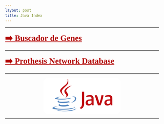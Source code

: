 ```yaml
---
layout: post
title: Java Index 
---
```

*****
 <a href="/code/java/BuscadorDeGenes" style="
    font-size: 27px;
    font-weight: 600;
    font-family: serif;
	color: #b20400;
"> ➡️ Buscador de Genes </a>

*****
<a href="/code/java/BasesDeDatosProtesis" style="
    font-size: 27px;
    font-weight: 600;
    font-family: serif;
	color: #b20400;
"> ➡️ Prothesis Network Database </a>

*****
<img src="/images/javalogo.png" alt="JavaImage" title="Java" width="50%" style="
    display: block;
    margin-left: auto;
    margin-right: auto;
    margin-top: inherit;
    border-radius: 15px;
">

*****
